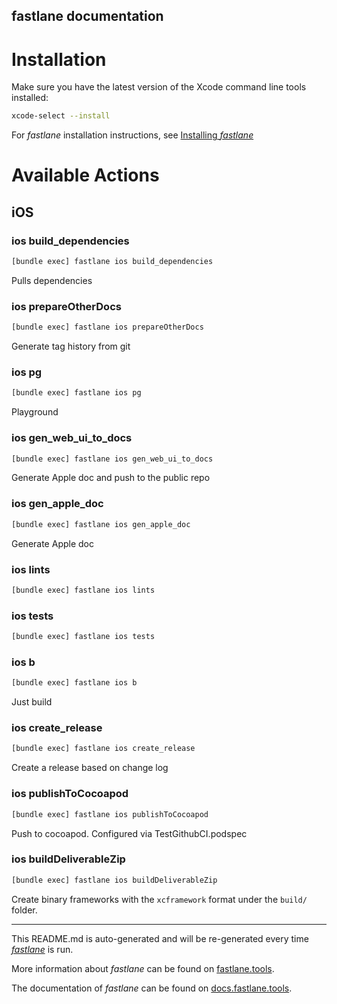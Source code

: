fastlane documentation
----

# Installation

Make sure you have the latest version of the Xcode command line tools installed:

```sh
xcode-select --install
```

For _fastlane_ installation instructions, see [Installing _fastlane_](https://docs.fastlane.tools/#installing-fastlane)

# Available Actions

## iOS

### ios build_dependencies

```sh
[bundle exec] fastlane ios build_dependencies
```

Pulls dependencies

### ios prepareOtherDocs

```sh
[bundle exec] fastlane ios prepareOtherDocs
```

Generate tag history from git

### ios pg

```sh
[bundle exec] fastlane ios pg
```

Playground

### ios gen_web_ui_to_docs

```sh
[bundle exec] fastlane ios gen_web_ui_to_docs
```

Generate Apple doc and push to the public repo

### ios gen_apple_doc

```sh
[bundle exec] fastlane ios gen_apple_doc
```

Generate Apple doc

### ios lints

```sh
[bundle exec] fastlane ios lints
```



### ios tests

```sh
[bundle exec] fastlane ios tests
```



### ios b

```sh
[bundle exec] fastlane ios b
```

Just build

### ios create_release

```sh
[bundle exec] fastlane ios create_release
```

Create a release based on change log

### ios publishToCocoapod

```sh
[bundle exec] fastlane ios publishToCocoapod
```

Push to cocoapod. Configured via TestGithubCI.podspec

### ios buildDeliverableZip

```sh
[bundle exec] fastlane ios buildDeliverableZip
```

Create binary frameworks with the `xcframework` format under the `build/` folder.

----

This README.md is auto-generated and will be re-generated every time [_fastlane_](https://fastlane.tools) is run.

More information about _fastlane_ can be found on [fastlane.tools](https://fastlane.tools).

The documentation of _fastlane_ can be found on [docs.fastlane.tools](https://docs.fastlane.tools).
